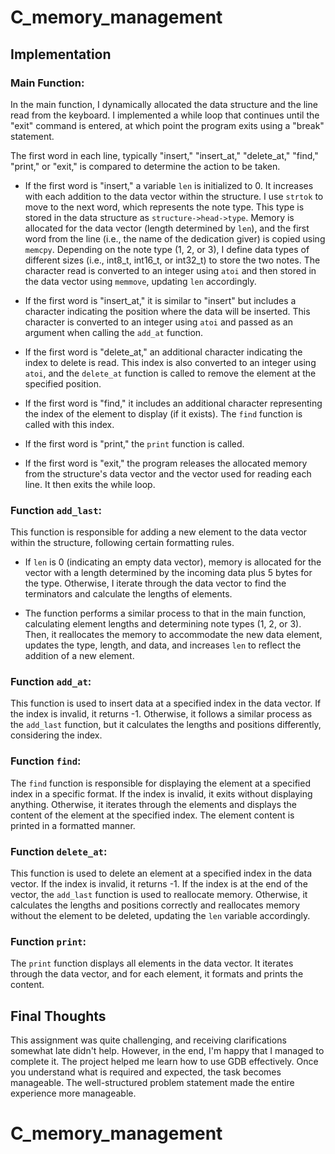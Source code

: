# C_memory_management


## Implementation

### Main Function:

In the main function, I dynamically allocated the data structure and the line read from the keyboard. I implemented a while loop that continues until the "exit" command is entered, at which point the program exits using a "break" statement.

The first word in each line, typically "insert," "insert_at," "delete_at," "find," "print," or "exit," is compared to determine the action to be taken.

- If the first word is "insert," a variable `len` is initialized to 0. It increases with each addition to the data vector within the structure. I use `strtok` to move to the next word, which represents the note type. This type is stored in the data structure as `structure->head->type`. Memory is allocated for the data vector (length determined by `len`), and the first word from the line (i.e., the name of the dedication giver) is copied using `memcpy`. Depending on the note type (1, 2, or 3), I define data types of different sizes (i.e., int8_t, int16_t, or int32_t) to store the two notes. The character read is converted to an integer using `atoi` and then stored in the data vector using `memmove`, updating `len` accordingly.

- If the first word is "insert_at," it is similar to "insert" but includes a character indicating the position where the data will be inserted. This character is converted to an integer using `atoi` and passed as an argument when calling the `add_at` function.

- If the first word is "delete_at," an additional character indicating the index to delete is read. This index is also converted to an integer using `atoi`, and the `delete_at` function is called to remove the element at the specified position.

- If the first word is "find," it includes an additional character representing the index of the element to display (if it exists). The `find` function is called with this index.

- If the first word is "print," the `print` function is called.

- If the first word is "exit," the program releases the allocated memory from the structure's data vector and the vector used for reading each line. It then exits the while loop.

### Function `add_last`:

This function is responsible for adding a new element to the data vector within the structure, following certain formatting rules.

- If `len` is 0 (indicating an empty data vector), memory is allocated for the vector with a length determined by the incoming data plus 5 bytes for the type. Otherwise, I iterate through the data vector to find the terminators and calculate the lengths of elements.

- The function performs a similar process to that in the main function, calculating element lengths and determining note types (1, 2, or 3). Then, it reallocates the memory to accommodate the new data element, updates the type, length, and data, and increases `len` to reflect the addition of a new element.

### Function `add_at`:

This function is used to insert data at a specified index in the data vector. If the index is invalid, it returns -1. Otherwise, it follows a similar process as the `add_last` function, but it calculates the lengths and positions differently, considering the index.

### Function `find`:

The `find` function is responsible for displaying the element at a specified index in a specific format. If the index is invalid, it exits without displaying anything. Otherwise, it iterates through the elements and displays the content of the element at the specified index. The element content is printed in a formatted manner.

### Function `delete_at`:

This function is used to delete an element at a specified index in the data vector. If the index is invalid, it returns -1. If the index is at the end of the vector, the `add_last` function is used to reallocate memory. Otherwise, it calculates the lengths and positions correctly and reallocates memory without the element to be deleted, updating the `len` variable accordingly.

### Function `print`:

The `print` function displays all elements in the data vector. It iterates through the data vector, and for each element, it formats and prints the content.

## Final Thoughts

This assignment was quite challenging, and receiving clarifications somewhat late didn't help. However, in the end, I'm happy that I managed to complete it. The project helped me learn how to use GDB effectively. Once you understand what is required and expected, the task becomes manageable. The well-structured problem statement made the entire experience more manageable.

# C_memory_management
